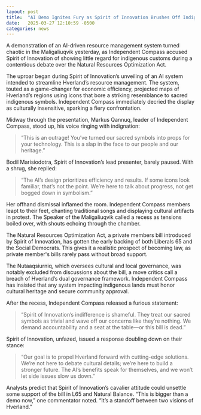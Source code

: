 ```yaml
---
layout: post
title:  "AI Demo Ignites Fury as Spirit of Innovation Brushes Off Indigenous Concerns"
date:   2025-03-27 12:10:59 -0500
categories: news
---
```


A demonstration of an AI-driven resource management system turned chaotic in the Maligaliuqvik yesterday, as Independent Compass accused Spirit of Innovation of showing little regard for indigenous customs during a contentious debate over the Natural Resources Optimization Act.

The uproar began during Spirit of Innovation’s unveiling of an AI system intended to streamline Hverland’s resource management. The system, touted as a game-changer for economic efficiency, projected maps of Hverland’s regions using icons that bore a striking resemblance to sacred indigenous symbols. Independent Compass immediately decried the display as culturally insensitive, sparking a fiery confrontation.

Midway through the presentation, Markus Qannuq, leader of Independent Compass, stood up, his voice ringing with indignation:  
> “This is an outrage! You’ve turned our sacred symbols into props for your technology. This is a slap in the face to our people and our heritage.”

Bodil Marisiodotra, Spirit of Innovation’s lead presenter, barely paused. With a shrug, she replied:  
> “The AI’s design prioritizes efficiency and results. If some icons look familiar, that’s not the point. We’re here to talk about progress, not get bogged down in symbolism.”

Her offhand dismissal inflamed the room. Independent Compass members leapt to their feet, chanting traditional songs and displaying cultural artifacts in protest. The Speaker of the Maligaliuqvik called a recess as tensions boiled over, with shouts echoing through the chamber.

The Natural Resources Optimization Act, a private members bill introduced by Spirit of Innovation, has gotten the early backing of both Liberals 65 and the Social Democrats. This gives it a realistic prospect of becoming law, as private member's bills rarely pass without broad support.

The Nutaaqsiurniq, which oversees cultural and local governance, was notably excluded from discussions about the bill, a move critics call a breach of Hverland’s dual governance framework. Independent Compass has insisted that any system impacting indigenous lands must honor cultural heritage and secure community approval.

After the recess, Independent Compass released a furious statement:  
> “Spirit of Innovation’s indifference is shameful. They treat our sacred symbols as trivial and wave off our concerns like they’re nothing. We demand accountability and a seat at the table—or this bill is dead.”

Spirit of Innovation, unfazed, issued a response doubling down on their stance:  
> “Our goal is to propel Hverland forward with cutting-edge solutions. We’re not here to debate cultural details; we’re here to build a stronger future. The AI’s benefits speak for themselves, and we won’t let side issues slow us down.”

Analysts predict that Spirit of Innovation’s cavalier attitude could unsettle some support of the bill in L65 and Natural Balance. “This is bigger than a demo now,” one commentator noted. “It’s a standoff between two visions of Hverland.”